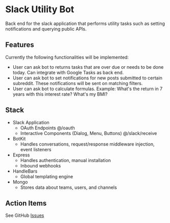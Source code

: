 # Slack Utility Bot
Back end for the slack application that performs utility tasks such as setting notifications and querying public APIs.

## Features
Currently the following functionalities will be implemented:
- User can ask bot to returns tasks that are over due or needs to be done today. Can integrate with Google Tasks as back end.
- User can ask bot to set notifications for new posts submitted to certain subreddit. These notifications will be sent on matching filters.
- User can ask bot to calculate formulas. Example: What's the return in 7 years with this interest rate? What's my BMI?

## Stack
- Slack Application
    - OAuth Endpoints @/oauth
    - Interactive Components (Dialog, Menu, Buttons) @/slack/receive
- BotKit
    - Handles conversations, request/response middleware injection, event listeners
- Express
    - Handles authentication, manual installation
    - Inbound webhooks
- HandleBars
    - Global templating engine
- Mongo
    - Stores data about teams, users, and channels

## Action Items
See GitHub [Issues](https://github.com/gluo7777/Slack-Utility-Bot/issues)